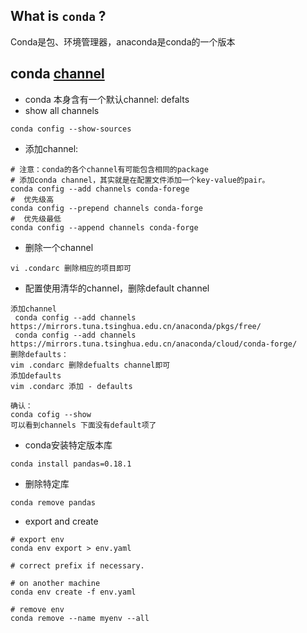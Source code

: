 ## What is `conda` ?
Conda是包、环境管理器，anaconda是conda的一个版本
## conda [channel](https://conda.io/docs/user-guide/tasks/manage-channels.html)
* conda 本身含有一个默认channel: defalts
* show all channels
```
conda config --show-sources
```
* 添加channel:
```
# 注意：conda的各个channel有可能包含相同的package
# 添加conda channel，其实就是在配置文件添加一个key-value的pair。
conda config --add channels conda-forege
#  优先级高
conda config --prepend channels conda-forge
#  优先级最低
conda config --append channels conda-forge
```
* 删除一个channel
```
vi .condarc 删除相应的项目即可
```
* 配置使用清华的channel，删除default channel
```
添加channel
 conda config --add channels https://mirrors.tuna.tsinghua.edu.cn/anaconda/pkgs/free/
 conda config --add channels https://mirrors.tuna.tsinghua.edu.cn/anaconda/cloud/conda-forge/
删除defaults：
vim .condarc 删除defualts channel即可
添加defaults
vim .condarc 添加 - defaults

确认：
conda cofig --show
可以看到channels 下面没有default项了
```
* conda安装特定版本库
```
conda install pandas=0.18.1
```

* 删除特定库
```
conda remove pandas
```

* export and create
```
# export env
conda env export > env.yaml

# correct prefix if necessary.

# on another machine
conda env create -f env.yaml

# remove env
conda remove --name myenv --all

```

